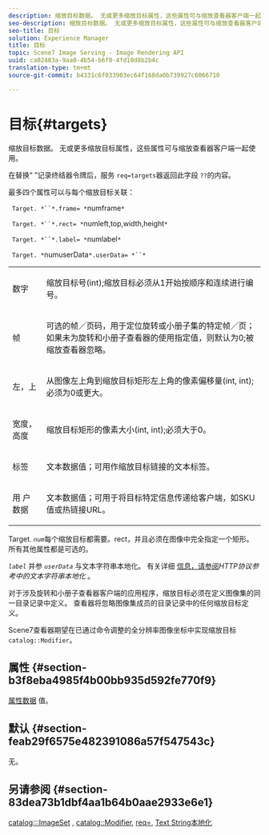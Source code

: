 ```yaml
---
description: 缩放目标数据。 无或更多缩放目标属性，这些属性可与缩放查看器客户端一起使用。
seo-description: 缩放目标数据。 无或更多缩放目标属性，这些属性可与缩放查看器客户端一起使用。
seo-title: 目标
solution: Experience Manager
title: 目标
topic: Scene7 Image Serving - Image Rendering API
uuid: ca02483a-9aa0-4b54-b6f0-4fd10d8b2b4c
translation-type: tm+mt
source-git-commit: b4331c6f033903ec64f168da0b739927c6066710

---
```



# 目标{#targets}

缩放目标数据。 无或更多缩放目标属性，这些属性可与缩放查看器客户端一起使用。

在替换“ ”记录终结器令牌后，服务 `req=targets`器返回此字段 `??`的内容。

最多四个属性可以与每个缩放目标关联：

` Target. *``*.frame= *`numframe`*`

` Target. *``*.rect= *`numleft,top,width,height`*`

` Target. *``*.label= *`numlabel`*`

` Target. *`numuserData`*.userData= *``*`

<table id="simpletable_4C20157A7A444DEB9959B335CAFBAEC8"> 
 <tr class="strow"> 
  <td class="stentry"> <p> <span class="codeph"> <span class="varname"> 数字 </span></span> </p> </td> 
  <td class="stentry"> <p>缩放目标号(int);缩放目标必须从1开始按顺序和连续进行编号。 </p> </td> 
 </tr> 
 <tr class="strow"> 
  <td class="stentry"> <p> <span class="codeph"> <span class="varname"> 帧 </span></span> </p> </td> 
  <td class="stentry"> <p>可选的帧／页码，用于定位旋转或小册子集的特定帧／页；如果未为旋转和小册子查看器的使用指定值，则默认为0;被缩放查看器忽略。 </p> </td> 
 </tr> 
 <tr class="strow"> 
  <td class="stentry"> <p> <span class="codeph"> <span class="varname"> 左，上 </span></span> </p> </td> 
  <td class="stentry"> <p>从图像左上角到缩放目标矩形左上角的像素偏移量(int, int);必须为0或更大。 </p> </td> 
 </tr> 
 <tr class="strow"> 
  <td class="stentry"> <p> <span class="codeph"> <span class="varname"> 宽度，高度 </span></span> </p> </td> 
  <td class="stentry"> <p>缩放目标矩形的像素大小(int, int);必须大于0。 </p> </td> 
 </tr> 
 <tr class="strow"> 
  <td class="stentry"> <p> <span class="codeph"> <span class="varname"> 标签 </span></span> </p> </td> 
  <td class="stentry"> <p>文本数据值；可用作缩放目标链接的文本标签。 </p> </td> 
 </tr> 
 <tr class="strow"> 
  <td class="stentry"> <p> <span class="codeph"> 用 <span class="varname"> 户数据 </span></span> </p> </td> 
  <td class="stentry"> <p>文本数据值；可用于将目标特定信息传递给客户端，如SKU值或热链接URL。 </p> </td> 
 </tr> 
</table>

Target. *`num`*&#x200B;每个缩放目标都需要。rect，并且必须在图像中完全指定一个矩形。 所有其他属性都是可选的。

*`label`* 并参 *`userData`* 与文本字符串本地化。 有关详细 [信息，请参阅](/help/aem-is-ir-api/is-api/http-ref/image-serving-api-ref/c-http-protocol-reference/c-syntax-and-features/r-text-string-localization.md)*HTTP协议参考中的文本字符串本地化* 。

对于涉及旋转和小册子查看器客户端的应用程序，缩放目标必须在定义图像集的同一目录记录中定义。 查看器将忽略图像集成员的目录记录中的任何缩放目标定义。

Scene7查看器期望在已通过命令调整的全分辨率图像坐标中实现缩放目标 `catalog::Modifier`。

## 属性 {#section-b3f8eba4985f4b00bb935d592fe770f9}

[属性数据](/help/aem-is-ir-api/is-api/image-catalog/image-serving-api-ref/c-image-catalog-reference/c-overview/c-common-data-types/r-property-data.md) 值。

## 默认 {#section-feab29f6575e482391086a57f547543c}

无。

## 另请参阅 {#section-83dea73b1dbf4aa1b64b0aae2933e6e1}

[catalog:::ImageSet](../../../../../../is-api/image-catalog/image-serving-api-ref/c-image-catalog-reference/c-image-svg-data-reference/c-image-data-reference/r-imageset-cat.md#reference-4764d347afd64afdaede9a74c7565256) , [catalog::Modifier](../../../../../../is-api/image-catalog/image-serving-api-ref/c-image-catalog-reference/c-image-svg-data-reference/c-image-data-reference/r-modifier-cat.md#reference-d2c6884b3a2248fab81a112d27969834), [req=](/help/aem-is-ir-api/is-api/http-ref/image-serving-api-ref/c-http-protocol-reference/c-command-reference/r-req/r-req.md), [Text String本地化](/help/aem-is-ir-api/is-api/http-ref/image-serving-api-ref/c-http-protocol-reference/c-syntax-and-features/r-text-string-localization.md)

